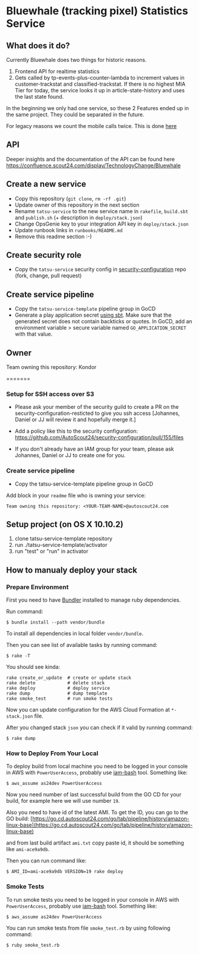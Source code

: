 # Bluewhale (tracking pixel) Statistics Service

## What does it do?
Currently Bluewhale does two things for historic reasons.
1. Frontend API for realtime statistics
1. Gets called by tp-events-plus-counter-lambda to increment values in customer-trackstat and classified-trackstat. If there is no highest MIA Tier for today, the service looks it up in article-state-history and uses the last state found.

In the beginning we only had one service, so these 2 Features ended up in the same project. They could be separated in the future.

For legacy reasons we count the mobile calls twice. This is done [here](https://github.com/AutoScout24/bluewhale/blob/master/app/bluewhale/api/counts/SearchDdbClient.scala)

## API
Deeper insights and the documentation of the API can be found here https://confluence.scout24.com/display/TechnologyChange/Bluewhale

## Create a new service

- Copy this repository (`git clone`, `rm -rf .git`)
- Update owner of this repository in the next section
- Rename `tatsu-service` to the new service name in `rakefile`, `build.sbt` and `publish.sh` (+ description in `deploy/stack.json`)
- Change OpsGenie key to your integration API key in `deploy/stack.json`
- Update runbook links in `runbooks/README.md`
- Remove this readme section :-)

## Create security role

- Copy the `tatsu-service` security config in [security-configuration](https://github.com/AutoScout24/security-configuration) repo (fork, change, pull request)

## Create service pipeline

- Copy the `tatsu-service-template` pipeline group in GoCD
- Generate a play application secret [using sbt](https://www.playframework.com/documentation/2.4.x/ApplicationSecret#Generating-an-application-secret). Make sure that the generated secret does not contain backticks or quotes. In GoCD, add an environment variable > secure variable named `GO_APPLICATION_SECRET` with that value.

## Owner

Team owning this repository: Kondor

=======
### Setup for SSH access over S3
- Please ask your member of the security guild to create a PR on the security-configuration-resticted to give you ssh access [Johannes, Daniel or JJ will review it and hopefully merge it.]  
- Add a policy like this to the security configuration:  
https://github.com/AutoScout24/security-configuration/pull/155/files

- If you don't already have an IAM group for your team, please ask Johannes, Daniel or JJ to create one for you.

### Create service pipeline
- Copy the tatsu-service-template pipeline group in GoCD

Add block in your `readme` file who is owning your service:

```
Team owning this repository: <YOUR-TEAM-NAME>@autoscout24.com
```

## Setup project (on OS X 10.10.2)

1. clone tatsu-service-template repository
2. run ./tatsu-service-template/activator
3. run "test" or "run" in activator

## How to manualy deploy your stack

### Prepare Environment

First you need to have [Bundler](http://bundler.io/) installed to manage ruby dependencies.

Run command:

```
$ bundle install --path vendor/bundle
```

To install all dependencies in local folder `vendor/bundle`.

Then you can see list of available tasks by running command:

```
$ rake -T
```

You should see kinda:

```
rake create_or_update  # create or update stack
rake delete            # delete stack
rake deploy            # deploy service
rake dump              # dump template
rake smoke_test        # run smoke tests
```

Now you can update configuration for the AWS Cloud Formation at `*-stack.json` file.

After you changed stack `json` you can check if it valid by running command:

```
$ rake dump
```

### How to Deploy From Your Local

To deploy build from local machine you need to be logged in your console in AWS with `PowerUserAccess`, probably use 
[iam-bash](https://github.com/AutoScout24/iam-bash) tool. Something like:

```
$ aws_assume as24dev PowerUserAccess
```

Now you need number of last successful build from the GO CD for your build, for example here we will use number `19`.

Also you need to have id of the latest AMI. To get the ID, you can go to the GO build:
[https://go.cd.autoscout24.com/go/tab/pipeline/history/amazon-linux-base](https://go.cd.autoscout24.com/go/tab/pipeline/history/amazon-linux-base)

and from last build artifact `ami.txt` copy paste id, it should be something like `ami-ace9a9db`.

Then you can run command like:

```
$ AMI_ID=ami-ace9a9db VERSION=19 rake deploy
```

### Smoke Tests

To run smoke tests you need to be logged in your console in AWS with `PowerUserAccess`, probably use 
[iam-bash](https://github.com/AutoScout24/iam-bash) tool. Something like:

```
$ aws_assume as24dev PowerUserAccess
```

You can run smoke tests from file `smoke_test.rb` by using following command:

```
$ ruby smoke_test.rb
```
